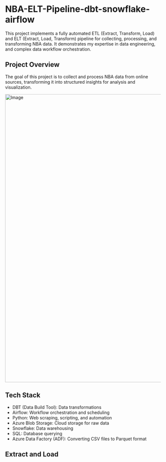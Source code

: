 # NBA-ELT-Pipeline-dbt-snowflake-airflow
This project implements a fully automated ETL (Extract, Transform, Load) and ELT (Extract, Load, Transform) pipeline for collecting, processing, and transforming NBA data. It demonstrates my expertise in data engineering, and complex data workflow orchestration.

## Project Overview
The goal of this project is to collect and process NBA data from online sources, transforming it into structured insights for analysis and visualization.

<img width="931" alt="Image" src="https://github.com/user-attachments/assets/683cae6a-f1a0-48a2-88e1-ca9558e92936" />

## Tech Stack
* DBT (Data Build Tool): Data transformations
* Airflow: Workflow orchestration and scheduling
* Python: Web scraping, scripting, and automation
* Azure Blob Storage: Cloud storage for raw data
* Snowflake: Data warehousing
* SQL: Database querying
* Azure Data Factory (ADF): Converting CSV files to Parquet format

## Extract and Load


